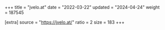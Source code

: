 +++
title = "jvelo.at"
date = "2022-03-22"
updated = "2024-04-24"
weight = 187545

[extra]
source = "https://jvelo.at/"
ratio = 2
size = 183
+++
